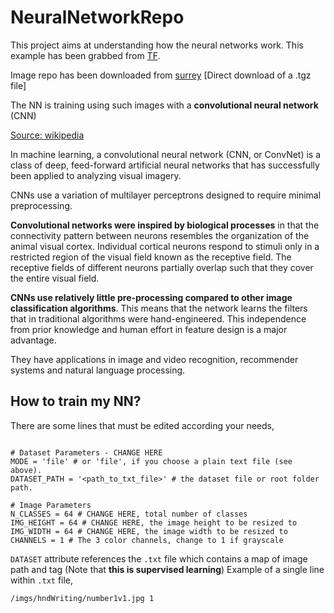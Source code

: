 # NeuralNetworkRepo

This project aims at understanding how the neural networks work. This example has been grabbed from 
[TF](https://github.com/tensorflow/tensorflow). 

Image repo has been downloaded from [surrey](http://www.ee.surrey.ac.uk/CVSSP/demos/chars74k/EnglishHnd.tgz) [Direct download of a .tgz file]

The NN is training using such images with a **convolutional neural network** (CNN)

[Source: wikipedia](https://en.wikipedia.org/wiki/Convolutional_neural_network)

In machine learning, a convolutional neural network (CNN, or ConvNet) is a class of deep, feed-forward artificial neural networks that has successfully been applied to analyzing visual imagery.

CNNs use a variation of multilayer perceptrons designed to require minimal preprocessing.

**Convolutional networks were inspired by biological processes** in that the connectivity pattern between neurons resembles the organization of the animal visual cortex. Individual cortical neurons respond to stimuli only in a restricted region of the visual field known as the receptive field. The receptive fields of different neurons partially overlap such that they cover the entire visual field.

**CNNs use relatively little pre-processing compared to other image classification algorithms**. This means that the network learns the filters that in traditional algorithms were hand-engineered. This independence from prior knowledge and human effort in feature design is a major advantage.

They have applications in image and video recognition, recommender systems and natural language processing.

## How to train my NN?

There are some lines that must be edited according your needs,

```

# Dataset Parameters - CHANGE HERE
MODE = 'file' # or 'file', if you choose a plain text file (see above).
DATASET_PATH = '<path_to_txt_file>' # the dataset file or root folder path.

# Image Parameters
N_CLASSES = 64 # CHANGE HERE, total number of classes
IMG_HEIGHT = 64 # CHANGE HERE, the image height to be resized to
IMG_WIDTH = 64 # CHANGE HERE, the image width to be resized to
CHANNELS = 1 # The 3 color channels, change to 1 if grayscale

```

``DATASET`` attribute references the ``.txt`` file which contains a map of image path and tag (Note that **this is supervised learning**)
Example of a single line within ``.txt`` file,

``/imgs/hndWriting/number1v1.jpg 1``
